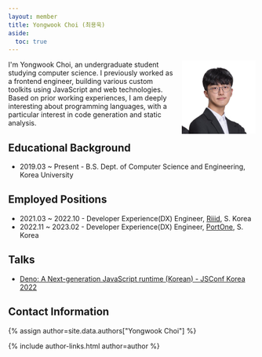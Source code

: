 ```yaml
---
layout: member
title: Yongwook Choi (최용욱)
aside:
  toc: true
---
```


<img src="/assets/images/members/yongwook.choi.jpg"
align="right" style="margin-left: 1em" width="150em">

I'm Yongwook Choi, an undergraduate student studying computer science. I
previously worked as a frontend engineer, building various custom toolkits using
JavaScript and web technologies. Based on prior working experiences, I am deeply
interesting about programming languages, with a particular interest in code
generation and static analysis.

## Educational Background

- 2019.03 ~ Present - B.S. Dept. of Computer Science and Engineering, Korea
  University

## Employed Positions

- 2021.03 ~ 2022.10 - Developer Experience(DX) Engineer, [Riiid](https://riiid.co), S. Korea
- 2022.11 ~ 2023.02 - Developer Experience(DX) Engineer, [PortOne](https://portone.io), S. Korea

## Talks

- [Deno: A Next-generation JavaScript runtime (Korean) - JSConf Korea 2022](https://youtu.be/WtQlAzhE3gY)

## Contact Information
<!-- include author links -->
{% assign author=site.data.authors["Yongwook Choi"] %}
<div>{% include author-links.html author=author %}</div>